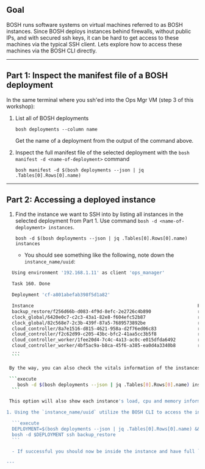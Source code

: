## Goal

BOSH runs software systems on virtual machines referred to as BOSH instances. 
Since BOSH deploys instances behind firewalls, without public IPs, and with secured ssh keys, it can be hard to get access to these machines via the typical SSH client. Lets explore how to access these machines via the BOSH CLI directly.

---

## Part 1: Inspect the manifest file of a BOSH deployment

In the same terminal where you ssh'ed into the Ops Mgr VM (step 3 of this workshop):

1. List all of BOSH deployments  
  
   ```execute
   bosh deployments --column name
   ```
  
   Get the name of a deployment from the output of the command above.


3. Inspect the full manifest file of the selected deployment with the `bosh manifest -d <name-of-deployment>` command   

   ```execute
   bosh manifest -d $(bosh deployments --json | jq .Tables[0].Rows[0].name)
   ```

---

## Part 2: Accessing a deployed instance

1. Find the instance we want to SSH into by listing all instances in the selected deployment from Part 1. Use command `bosh -d <name-of-deployment> instances`.

    ```execute
    bosh -d $(bosh deployments --json | jq .Tables[0].Rows[0].name) instances
    ```

    - You should see something like the following, note down the `instance_name/uuid`:  

  ```bash
    Using environment '192.168.1.11' as client 'ops_manager'

    Task 160. Done

    Deployment 'cf-a801abefab398f5d1a82'

    Instance                                                            Process State  AZ       IPs           Deployment
    backup_restore/f256d66b-d083-4f9d-8efc-2e2726c4b890                 running        pas-az1  192.168.2.23  cf-a801abefab398f5d1a82
    clock_global/6420e0c7-c2c3-43a1-82e8-f604efc52b87                   running        pas-az2  192.168.2.33  cf-a801abefab398f5d1a82
    clock_global/82c568e7-2c3b-439f-87a5-7689573892be                   running        pas-az1  192.168.2.32  cf-a801abefab398f5d1a82
    cloud_controller/8a7e1516-d815-4621-958a-d2f76ed06c83               running        pas-az2  192.168.2.30  cf-a801abefab398f5d1a82
    cloud_controller/f2c62d99-c205-43bc-bfc2-41aa5cc3b5f8               running        pas-az1  192.168.2.29  cf-a801abefab398f5d1a82
    cloud_controller_worker/1fee20d4-7c4c-4a13-ac0c-e015dfda6492        running        pas-az1  192.168.2.34  cf-a801abefab398f5d1a82
    cloud_controller_worker/4bf5ac9a-b8ca-45f6-a385-ea0d4a3340b8        running        pas-az2  192.168.2.35  cf-a801abefab398f5d1a82
    ...
    ```

   By the way, you can also check the vitals information of the instances with the `--vitals` option added to the command above.

   ```execute
      bosh -d $(bosh deployments --json | jq .Tables[0].Rows[0].name) instances --vitals
    ```

   This option will also show each instance's load, cpu and memory information.

1. Using the `instance_name/uuid` utilize the BOSH CLI to access the instance via the `ssh` sub-command. For example `bosh -d <name-of-deployment> ssh <instance-name-and-id>`

    ```execute
    DEPLOYMENT=$(bosh deployments --json | jq .Tables[0].Rows[0].name) && 
    bosh -d $DEPLOYMENT ssh backup_restore
    ```

    - If successful you should now be inside the instance and have full `root` access via `sudo su`.

---
